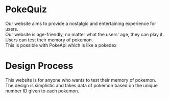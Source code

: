 # PokeQuiz
Our website aims to provide a nostalgic and entertaining experience for users.<br>
Our website is age-friendly, no matter what the users' age, they can play it.<br>
Users can test their memory of pokemon. <br>
This is possible with PokeApi which is like a pokedex<br>

# Design Process
This website is for anyone who wants to test their memory of pokemon.<br>
The design is simplistic and takes data of pokemon based on the unique number ID given to each pokemon.<br>
